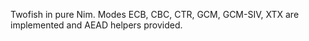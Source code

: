 Twofish in pure Nim. Modes ECB, CBC, CTR, GCM, GCM-SIV, XTX are implemented and AEAD helpers provided.
